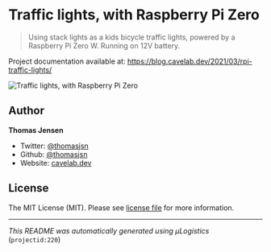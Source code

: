 # Traffic lights, with Raspberry Pi Zero

> Using stack lights as a kids bicycle traffic lights, powered by a Raspberry Pi Zero W. Running on 12V battery.

Project documentation available at: https://blog.cavelab.dev/2021/03/rpi-traffic-lights/

![Traffic lights, with Raspberry Pi Zero](https://i.logistics.cavelab.net/large/2641.jpeg)

## Author
**Thomas Jensen**
* Twitter: [@thomasjsn](https://twitter.com/thomasjsn)
* Github: [@thomasjsn](https://github.com/thomasjsn)
* Website: [cavelab.dev](https://cavelab.dev)

## License
The MIT License (MIT). Please see [license file](LICENSE.txt) for more information.

---
_This README was automatically generated using µLogistics_ (`projectid:220`)

